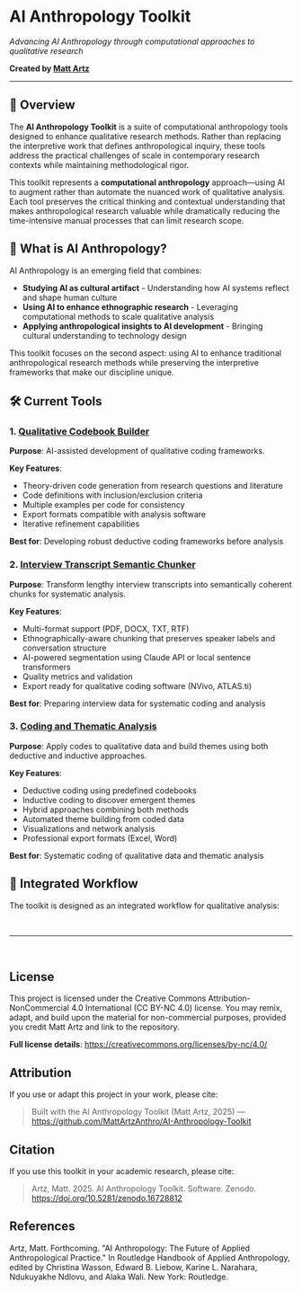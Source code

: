 # AI Anthropology Toolkit

*Advancing AI Anthropology through computational approaches to qualitative research*

**Created by [Matt Artz](https://www.mattartz.me/)**

---

## 🎯 Overview

The **AI Anthropology Toolkit** is a suite of computational anthropology tools designed to enhance qualitative research methods. Rather than replacing the interpretive work that defines anthropological inquiry, these tools address the practical challenges of scale in contemporary research contexts while maintaining methodological rigor.

This toolkit represents a **computational anthropology** approach—using AI to augment rather than automate the nuanced work of qualitative analysis. Each tool preserves the critical thinking and contextual understanding that makes anthropological research valuable while dramatically reducing the time-intensive manual processes that can limit research scope.

## 🧠 What is AI Anthropology?

AI Anthropology is an emerging field that combines:
- **Studying AI as cultural artifact** - Understanding how AI systems reflect and shape human culture
- **Using AI to enhance ethnographic research** - Leveraging computational methods to scale qualitative analysis
- **Applying anthropological insights to AI development** - Bringing cultural understanding to technology design

This toolkit focuses on the second aspect: using AI to enhance traditional anthropological research methods while preserving the interpretive frameworks that make our discipline unique.

## 🛠️ Current Tools

### 1. [Qualitative Codebook Builder](https://github.com/MattArtzAnthro/Qualitative_Codebook_Builder)
**Purpose**: AI-assisted development of qualitative coding frameworks.

**Key Features**:
- Theory-driven code generation from research questions and literature
- Code definitions with inclusion/exclusion criteria
- Multiple examples per code for consistency
- Export formats compatible with analysis software
- Iterative refinement capabilities

**Best for**: Developing robust deductive coding frameworks before analysis

### 2. [Interview Transcript Semantic Chunker](https://github.com/MattArtzAnthro/Interview_Transcript_Semantic_Chunker)
**Purpose**: Transform lengthy interview transcripts into semantically coherent chunks for systematic analysis.

**Key Features**:
- Multi-format support (PDF, DOCX, TXT, RTF)
- Ethnographically-aware chunking that preserves speaker labels and conversation structure
- AI-powered segmentation using Claude API or local sentence transformers
- Quality metrics and validation
- Export ready for qualitative coding software (NVivo, ATLAS.ti)

**Best for**: Preparing interview data for systematic coding and analysis

### 3. [Coding and Thematic Analysis](https://github.com/MattArtzAnthro/Coding_and_Thematic_Analysis)
**Purpose**: Apply codes to qualitative data and build themes using both deductive and inductive approaches.

**Key Features**:
- Deductive coding using predefined codebooks
- Inductive coding to discover emergent themes
- Hybrid approaches combining both methods
- Automated theme building from coded data
- Visualizations and network analysis
- Professional export formats (Excel, Word)

**Best for**: Systematic coding of qualitative data and thematic analysis

## 🔄 Integrated Workflow

The toolkit is designed as an integrated workflow for qualitative analysis:


<br>

---

<br>

## License

This project is licensed under the Creative Commons Attribution-NonCommercial 4.0 International (CC BY-NC 4.0) license. You may remix, adapt, and build upon the material for non-commercial purposes, provided you credit Matt Artz and link to the repository.

**Full license details**: https://creativecommons.org/licenses/by-nc/4.0/

## Attribution   

If you use or adapt this project in your work, please cite:


> Built with the AI Anthropology Toolkit (Matt Artz, 2025) — https://github.com/MattArtzAnthro/AI-Anthropology-Toolkit


## Citation

If you use this toolkit in your academic research, please cite:


> Artz, Matt. 2025. AI Anthropology Toolkit. Software.
Zenodo. https://doi.org/10.5281/zenodo.16728812

## References
Artz, Matt. Forthcoming. "AI Anthropology: The Future of Applied Anthropological Practice." In Routledge Handbook of Applied Anthropology, edited by Christina Wasson, Edward B. Liebow, Karine L. Narahara, Ndukuyakhe Ndlovu, and Alaka Wali. New York: Routledge.
